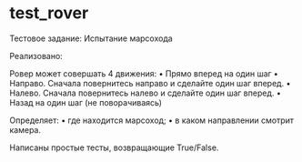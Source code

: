 # test_rover

Тестовое задание: Испытание марсохода

Реализовано:

Ровер может совершать 4 движения:
•	Прямо вперед на один шаг
•	Направо. Сначала повернитесь направо и сделайте один шаг вперед.
•	Налево. Сначала повернитесь налево и сделайте один шаг вперед.
•	Назад на один шаг (не поворачиваясь)

Определяет:
•	где находится марсоход;
•	в каком направлении смотрит камера.

Написаны простые тесты, возвращающие True/False.
